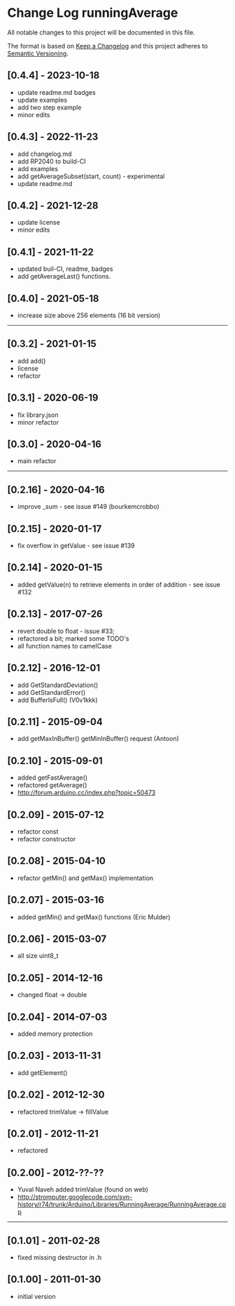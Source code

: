 # Change Log runningAverage

All notable changes to this project will be documented in this file.

The format is based on [Keep a Changelog](http://keepachangelog.com/)
and this project adheres to [Semantic Versioning](http://semver.org/).


## [0.4.4] - 2023-10-18
- update readme.md badges
- update examples
- add two step example
- minor edits


## [0.4.3] - 2022-11-23
- add changelog.md
- add RP2040 to build-CI
- add examples
- add getAverageSubset(start, count) - experimental
- update readme.md

## [0.4.2] - 2021-12-28
- update license
- minor edits

## [0.4.1] - 2021-11-22
- updated buil-CI, readme, badges
- add getAverageLast() functions.

## [0.4.0] - 2021-05-18
- increase size above 256 elements (16 bit version)

----

## [0.3.2] - 2021-01-15
- add add()
- license
- refactor

## [0.3.1] - 2020-06-19
- fix library.json
- minor refactor

## [0.3.0] - 2020-04-16
- main refactor

----

## [0.2.16] - 2020-04-16
- improve \_sum - see issue #149 (bourkemcrobbo)

## [0.2.15] - 2020-01-17
- fix overflow in getValue - see issue #139


## [0.2.14] - 2020-01-15
- added getValue(n) to retrieve elements in order of addition - see issue #132

## [0.2.13] - 2017-07-26
- revert double to float - issue #33;
- refactored a bit; marked some TODO's
- all function names to camelCase

## [0.2.12] - 2016-12-01
- add GetStandardDeviation()
- add GetStandardError()
- add BufferIsFull()  (V0v1kkk)

## [0.2.11] - 2015-09-04
- add getMaxInBuffer() getMinInBuffer() request (Antoon)

## [0.2.10] - 2015-09-01
- added getFastAverage()
- refactored getAverage()
- http://forum.arduino.cc/index.php?topic=50473

## [0.2.09] - 2015-07-12
- refactor const
- refactor constructor

## [0.2.08] - 2015-04-10
- refactor getMin() and getMax() implementation

## [0.2.07] - 2015-03-16
- added getMin() and getMax() functions (Eric Mulder)

## [0.2.06] - 2015-03-07
- all size uint8_t

## [0.2.05] - 2014-12-16
- changed float -> double

## [0.2.04] - 2014-07-03
- added memory protection

## [0.2.03] - 2013-11-31
- add getElement()

## [0.2.02] - 2012-12-30
- refactored trimValue -> fillValue

## [0.2.01] - 2012-11-21
- refactored

## [0.2.00] - 2012-??-??  
- Yuval Naveh added trimValue (found on web)
- http://stromputer.googlecode.com/svn-history/r74/trunk/Arduino/Libraries/RunningAverage/RunningAverage.cpp

----

## [0.1.01] - 2011-02-28
- fixed missing destructor in .h

## [0.1.00] - 2011-01-30
- initial version

